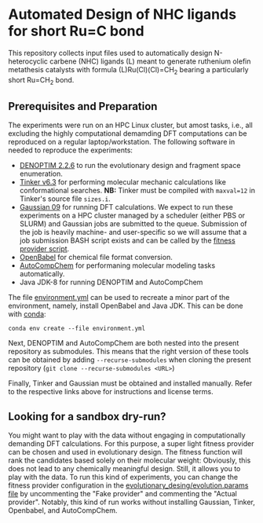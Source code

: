 # Automated Design of NHC ligands for short Ru=C bond
This repository collects input files used to automatically design N-heterocyclic carbene (NHC) ligands (L) 
meant to generate ruthenium olefin metathesis catalysts with formula (L)Ru(Cl)(Cl)=CH<sub>2</sub> bearing a particularly short Ru=CH<sub>2</sub> bond.

## Prerequisites and Preparation
The experiments were run on an HPC Linux cluster, but amost tasks, i.e., all excluding the highly computational demamding DFT computations can be reproduced on a regular laptop/workstation. The following software in needed to reproduce the experiments:
* <a href="https://github.com/denoptim-project/DENOPTIM">DENOPTIM 2.2.6</a> to run the evolutionary design and fragment space enumeration.
* <a href="https://dasher.wustl.edu/tinker/">Tinker v6.3</a> for performing molecular mechanic calculations like conformational searches. **NB:** Tinker must be compiled with `maxval=12` in Tinker's source file `sizes.i`.
* <a href="https://gaussian.com/">Gaussian 09</a> for running DFT calculations. We expect to run these experiments on a HPC cluster managed by a scheduler (either PBS or SLURM) and Gaussian jobs are submitted to the queue. Submission of the job is heavily machine- and user-specific so we will assume that a job submission BASH script exists and can be called by the [fitness provider script](evolutionary_desing/Ru_14-el_fitness_BndLng.sh).
* <a href="http://openbabel.org/wiki/Main_Page">OpenBabel</a> for chemical file format conversion.
* <a href="">AutoCompChem</a> for performaning molecular modeling tasks automatically.
* Java JDK-8 for running DENOPTIM and AutoCompChem

The file [environment.yml](environment.yml) can be used to recreate a minor part of the environment, namely, install OpenBabel and Java JDK. This can be done with [conda](https://docs.conda.io/en/latest/index.html):
```
conda env create --file environment.yml
```

Next, DENOPTIM and AutoCompChem are both nested into the present repository as submodules. This means that the right version of these tools can be obtained by adding `--recurse-submodules` when cloning the present repository (`git clone --recurse-submodules <URL>`)

Finally, Tinker and Gaussian must be obtained and installed manually. Refer to the respective links above for instructions and license terms.

## Looking for a sandbox dry-run?
You might want to play with the data without engaging in computationally demanding DFT calculations. For this purpose, a super light fitness provider can be chosen and used in evolutionary design. The fitness function will rank the candidates based solely on their molecular weight: Obviously, this does not lead to any chemically meaningful design. Still, it allows you to play with the data.
To run this kind of experiments, you can change the fitness provider configuration in the [evolutionary_desing/evolution.params file](evolutionary_desing/evolution.params) by uncommenting the "Fake provider" and commenting the "Actual provider".
Notably, this kind of run works without installing Gaussian, Tinker, Openbabel, and AutoCompChem.
